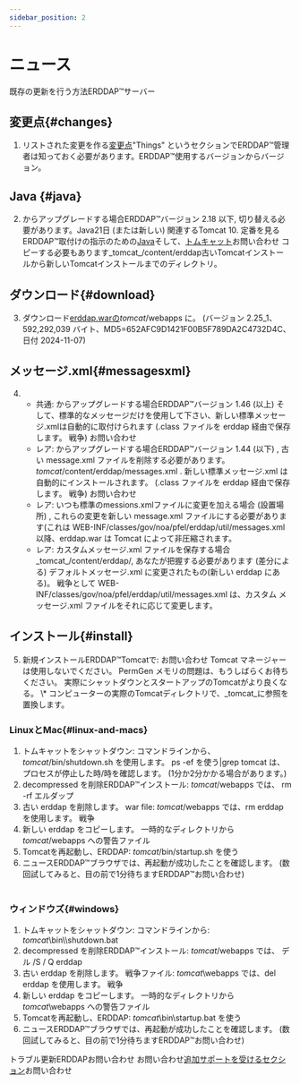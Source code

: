 ```yaml
---
sidebar_position: 2
---
```

# ニュース
既存の更新を行う方法ERDDAP™サーバー

## 変更点{#changes} 
1. リストされた変更を作る[変更点](/changes)"Things" というセクションでERDDAP™管理者は知っておく必要があります。ERDDAP™使用するバージョンからバージョン。
     
## Java {#java} 
2. からアップグレードする場合ERDDAP™バージョン 2.18 以下, 切り替える必要があります。Java21日 (または新しい) 関連するTomcat 10. 定番を見るERDDAP™取付けの指示のための[Java](/docs/server-admin/deploy-install#java)そして、[トムキャット](/docs/server-admin/deploy-install#tomcat)お問い合わせ コピーする必要もあります_tomcat_/content/erddap古いTomcatインストールから新しいTomcatインストールまでのディレクトリ。

## ダウンロード{#download} 
3. ダウンロード[erddap.warの](https://github.com/ERDDAP/erddap/releases/download/v2.25.1/erddap.war)_tomcat_/webapps に。
     (バージョン 2.25_1、592,292,039 バイト、MD5=652AFC9D1421F00B5F789DA2C4732D4C、日付 2024-11-07) 
     
## メッセージ.xml{#messagesxml} 
4. 
    * 共通: からアップグレードする場合ERDDAP™バージョン 1.46 (以上) そして、標準的なメッセージだけを使用して下さい、新しい標準メッセージ.xmlは自動的に取付けられます (.class ファイルを erddap 経由で保存します。 戦争) お問い合わせ
         
    * レア: からアップグレードする場合ERDDAP™バージョン 1.44 (以下) ,
古い message.xml ファイルを削除する必要があります。
        _tomcat_/content/erddap/messages.xml .
新しい標準メッセージ.xml は自動的にインストールされます。 (.class ファイルを erddap 経由で保存します。 戦争) お問い合わせ
         
    * レア: いつも標準のmessions.xmlファイルに変更を加える場合 (設置場所) ,
これらの変更を新しい message.xml ファイルにする必要があります(これは
WEB-INF/classes/gov/noa/pfel/erddap/util/messages.xml 以降、erddap.war は Tomcat によって非圧縮されます。
         
    * レア: カスタムメッセージ.xml ファイルを保存する場合_tomcat_/content/erddap/,
あなたが把握する必要があります (差分による) デフォルトメッセージ.xml に変更されたもの(新しい erddap にある)。 戦争として
WEB-INF/classes/gov/noa/pfel/erddap/util/messages.xml は、カスタム メッセージ.xml ファイルをそれに応じて変更します。
         
## インストール{#install} 
5. 新規インストールERDDAP™Tomcatで:
お問い合わせ Tomcat マネージャーは使用しないでください。 PermGen メモリの問題は、もうしばらくお待ちください。 実際にシャットダウンとスタートアップのTomcatがより良くなる。
\\* コンピューターの実際のTomcatディレクトリで、_tomcat_に参照を置換します。
     
### LinuxとMac{#linux-and-macs} 
1. トムキャットをシャットダウン: コマンドラインから、_tomcat_/bin/shutdown.sh を使用します。
ps -ef を使う|grep tomcat は、プロセスが停止した時/時を確認します。 (1分か2分かかる場合があります。) 
2. decompressed を削除ERDDAP™インストール: _tomcat_/webapps では、
rm -rf エルダップ
3. 古い erddap を削除します。 war file: _tomcat_/webapps では、rm erddap を使用します。 戦争
4. 新しい erddap をコピーします。 一時的なディレクトリから _tomcat_/webapps への警告ファイル
5. Tomcatを再起動し、ERDDAP: _tomcat_/bin/startup.sh を使う
6. ニュースERDDAP™ブラウザでは、再起動が成功したことを確認します。
     (数回試してみると、目の前で1分待ちますERDDAP™お問い合わせ)   
             
### ウィンドウズ{#windows} 
1. トムキャットをシャットダウン: コマンドラインから: _tomcat_\bin\\\shutdown.bat
2. decompressed を削除ERDDAP™インストール: _tomcat_/webapps では、
デル /S / Q erddap
3. 古い erddap を削除します。 戦争ファイル: _tomcat_\\webapps では、del erddap を使用します。 戦争
4. 新しい erddap をコピーします。 一時的なディレクトリから _tomcat_\\webapps への警告ファイル
5. Tomcatを再起動し、ERDDAP: _tomcat_\bin\\startup.bat を使う
6. ニュースERDDAP™ブラウザでは、再起動が成功したことを確認します。
     (数回試してみると、目の前で1分待ちますERDDAP™お問い合わせ) 

トラブル更新ERDDAPお問い合わせ お問い合わせ[追加サポートを受けるセクション](/docs/intro#support)お問い合わせ
